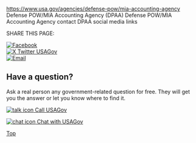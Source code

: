 

https://www.usa.gov/agencies/defense-pow/mia-accounting-agency
Defense POW/MIA Accounting Agency (DPAA)
Defense POW/MIA Accounting Agency contact
DPAA social media links

SHARE THIS PAGE:  

[![Facebook](https://www.usa.gov/themes/custom/usagov/images/social-media-icons/Facebook_Icon.svg)](https://www.facebook.com/sharer/sharer.php?u=https://www.usa.gov/agencies/defense-pow/mia-accounting-agency&v=3)  
[![X Twitter USAGov](https://www.usa.gov/themes/custom/usagov/images/social-media-icons/X_Twitter_Icon.svg?version=2)](https://twitter.com/intent/tweet?source=webclient&text=https://www.usa.gov/agencies/defense-pow/mia-accounting-agency)  
[![Email](https://www.usa.gov/themes/custom/usagov/images/social-media-icons/Email_Icon.svg?version=2)](mailto:?subject=https://www.usa.gov/agencies/defense-pow/mia-accounting-agency)  

Have a question?  
----------------  

Ask a real person any government-related question for free. They will get you the answer or let you know where to find it.  

[![talk icon](https://www.usa.gov/themes/custom/usagov/images/ICONS_talk.png) Call USAGov](https://www.usa.gov/phone)  

[![chat icon](https://www.usa.gov/themes/custom/usagov/images/ICONS_chat.png) Chat with USAGov](https://www.usa.gov/chat)  

[Top](#main-content)
